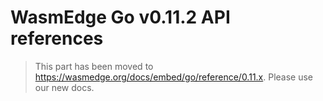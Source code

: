 # WasmEdge Go v0.11.2 API references

> This part has been moved to  <https://wasmedge.org/docs/embed/go/reference/0.11.x>. Please use our new docs.
